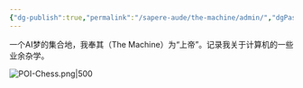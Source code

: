 ```yaml
---
{"dg-publish":true,"permalink":"/sapere-aude/the-machine/admin/","dgPassFrontmatter":true}
---
```


一个AI梦的集合地，我奉其（The Machine）为“上帝”。记录我关于计算机的一些业余杂学。

![POI-Chess.png|500](/img/user/TARDIS/Assets/2024/POI-Chess.png)